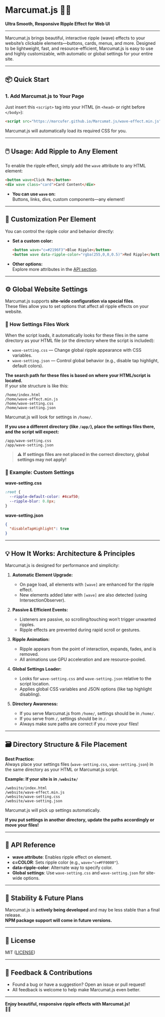 # Marcumat.js 🌊✨  
**Ultra Smooth, Responsive Ripple Effect for Web UI**

---

Marcumat.js brings beautiful, interactive ripple (wave) effects to your website’s clickable elements—buttons, cards, menus, and more. Designed to be lightweight, fast, and resource-efficient, Marcumat.js is easy to use and highly customizable, with automatic or global settings for your entire site.

---

## 📦 Quick Start

### 1. **Add Marcumat.js to Your Page**

Just insert this `<script>` tag into your HTML (in `<head>` or right before `</body>`):

```html
<script src="https://marcufer.github.io/Marcumat.js/wave-effect.min.js" type="text/javascript" charset="utf-8"></script>
```

Marcumat.js will automatically load its required CSS for you.

---

## 🖱️ Usage: Add Ripple to Any Element

To enable the ripple effect, simply add the `wave` attribute to any HTML element:

```html
<button wave>Click Me</button>
<div wave class="card">Card Content</div>
```

- **You can use `wave` on:**  
  Buttons, links, divs, custom components—any element!

---

## 🎨 Customization Per Element

You can control the ripple color and behavior directly:

- **Set a custom color:**  
  ```html
  <button wave="c=#2196F3">Blue Ripple</button>
  <button wave data-ripple-color="rgba(255,0,0,0.5)">Red Ripple</button>
  ```
- **Other options:**  
  Explore more attributes in the [API section](#api).

---

## ⚙️ Global Website Settings

Marcumat.js supports **site-wide configuration via special files**.  
These files allow you to set options that affect all ripple effects on your website.

### 📁 How Settings Files Work

When the script loads, it automatically looks for these files in the same directory as your HTML file (or the directory where the script is included):

- `wave-setting.css` — Change global ripple appearance with CSS variables.
- `wave-setting.json` — Control global behavior (e.g., disable tap highlight, default colors).

**The search path for these files is based on where your HTML/script is located.**  
If your site structure is like this:

```
/home/index.html
/home/wave-effect.min.js
/home/wave-setting.css
/home/wave-setting.json
```
Marcumat.js will look for settings in `/home/`.

**If you use a different directory (like `/app/`), place the settings files there, and the script will expect:**
```
/app/wave-setting.css
/app/wave-setting.json
```
> ⚠️ **If settings files are not placed in the correct directory, global settings may not apply!**

### 📝 Example: Custom Settings

**wave-setting.css**
```css
:root {
  --ripple-default-color: #4caf50;
  --ripple-blur: 0.8px;
}
```
**wave-setting.json**
```json
{
  "disableTapHighlight": true
}
```

---

## 💡 How It Works: Architecture & Principles

Marcumat.js is designed for performance and simplicity:

1. **Automatic Element Upgrade:**  
   - On page load, all elements with `[wave]` are enhanced for the ripple effect.
   - New elements added later with `[wave]` are also detected (using IntersectionObserver).

2. **Passive & Efficient Events:**  
   - Listeners are passive, so scrolling/touching won’t trigger unwanted ripples.
   - Ripple effects are prevented during rapid scroll or gestures.

3. **Ripple Animation:**  
   - Ripple appears from the point of interaction, expands, fades, and is removed.
   - All animations use GPU acceleration and are resource-pooled.

4. **Global Settings Loader:**  
   - Looks for `wave-setting.css` and `wave-setting.json` relative to the script location.
   - Applies global CSS variables and JSON options (like tap highlight disabling).

5. **Directory Awareness:**  
   - If you serve Marcumat.js from `/home/`, settings should be in `/home/`.
   - If you serve from `/`, settings should be in `/`.
   - Always make sure paths are correct if you move your files!

---

## 🗃️ Directory Structure & File Placement

**Best Practice:**  
Always place your settings files (`wave-setting.css`, `wave-setting.json`) in the same directory as your HTML or Marcumat.js script.

**Example: If your site is in `/website/`**
```
/website/index.html
/website/wave-effect.min.js
/website/wave-setting.css
/website/wave-setting.json
```
Marcumat.js will pick up settings automatically.

**If you put settings in another directory, update the paths accordingly or move your files!**

---

## 🔧 API Reference

- **wave attribute**: Enables ripple effect on element.
- **c=COLOR**: Sets ripple color (e.g., `wave="c=#FF0000"`).
- **data-ripple-color**: Alternate way to specify color.
- **Global settings**: Use `wave-setting.css` and `wave-setting.json` for site-wide options.

---

## 🚨 Stability & Future Plans

Marcumat.js is **actively being developed** and may be less stable than a final release.  
**NPM package support will come in future versions.**

---

## 📄 License

MIT ([LICENSE](LICENSE))

---

## 💬 Feedback & Contributions

- Found a bug or have a suggestion? Open an issue or pull request!
- All feedback is welcome to help make Marcumat.js even better.

---

**Enjoy beautiful, responsive ripple effects with Marcumat.js!**  
🌊💙  